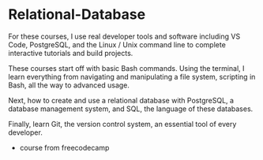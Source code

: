 # Relational-Database

For these courses, I use real developer tools and software including VS Code, PostgreSQL, and the Linux / Unix command line to complete interactive tutorials and build projects.

These courses start off with basic Bash commands. Using the terminal, I learn everything from navigating and manipulating a file system, scripting in Bash, all the way to advanced usage.

Next, how to create and use a relational database with PostgreSQL, a database management system, and SQL, the language of these databases.

Finally, learn Git, the version control system, an essential tool of every developer.

* course from freecodecamp


